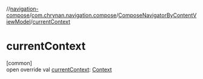 //[navigation-compose](../../../index.md)/[com.chrynan.navigation.compose](../index.md)/[ComposeNavigatorByContentViewModel](index.md)/[currentContext](current-context.md)

# currentContext

[common]\
open override val [currentContext](current-context.md): [Context](index.md)
